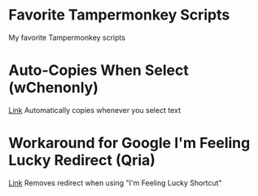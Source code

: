 # Favorite Tampermonkey Scripts
My favorite Tampermonkey scripts

# Auto-Copies When Select (wChenonly)
[Link](https://greasyfork.org/en/scripts/469846-select-to-copy/code)
Automatically copies whenever you select text

# Workaround for Google I'm Feeling Lucky Redirect (Qria)
[Link](https://greasyfork.org/en/scripts/390770-workaround-for-google-i-m-feeling-lucky-redirect)
Removes redirect when using "I'm Feeling Lucky Shortcut"
